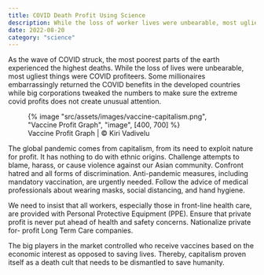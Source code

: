 ```yaml
---
title: COVID Death Profit Using Science
description: While the loss of worker lives were unbearable, most ugliest things were pandemic profiteers in Canada
date: 2022-08-20
category: "science"
---
```


As the wave of COVID struck, the most poorest parts of the earth experienced the highest deaths. While the loss of lives were unbearable, most ugliest things were COVID profiteers. Some millionaires embarrassingly returned the COVID benefits in the developed countries while big corporations tweaked the numbers to make sure the extreme covid profits does not create unusual attention.

<!-- excerpt -->

<figure>
{% image "src/assets/images/vaccine-capitalism.png", "Vaccine Profit Graph", "image", [400, 700] %}
<figcaption>Vaccine Profit Graph | © Kiri Vadivelu</figcaption>
</figure>

The global pandemic comes from capitalism, from its need to exploit nature for profit. It has nothing to do with ethnic origins. Challenge attempts to blame, harass, or cause violence against our Asian community. Confront hatred and all forms of discrimination. Anti-pandemic measures, including mandatory vaccination, are urgently needed. Follow the advice of medical professionals about wearing masks, social distancing, and hand hygiene.

We need to insist that all workers, especially those in front-line health care, are provided with Personal Protective Equipment (PPE). Ensure that private profit is never put ahead of health and safety concerns. Nationalize private for- profit Long Term Care companies.

The big players in the market controlled who receive vaccines based on the economic interest as opposed to saving lives. Thereby, capitalism proven itself as a death cult that needs to be dismantled to save humanity.
